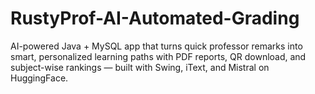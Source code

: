 # RustyProf-AI-Automated-Grading
AI-powered Java + MySQL app that turns quick professor remarks into smart, personalized learning paths with PDF reports, QR download, and subject-wise rankings — built with Swing, iText, and Mistral on HuggingFace.
